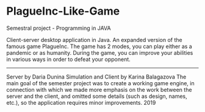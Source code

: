 # PlagueInc-Like-Game
Semestral project - Programming in JAVA 

Client-server desktop application in Java. 
An expanded version of the famous game PlagueInc. The game has 2 modes, you can play either as a pandemic or as humanity. During the game, you can improve your abilities in various ways in order to defeat your opponent.

---------------------
Server by Daria Dunina
Simulation and Client by Karina Balagazova
The main goal of the semester project was to create a working game engine, in connection with which we made more emphasis on the work between the server and the client, and omitted some details (such as design, names, etc.), so the application requires minor improvements.
2019
